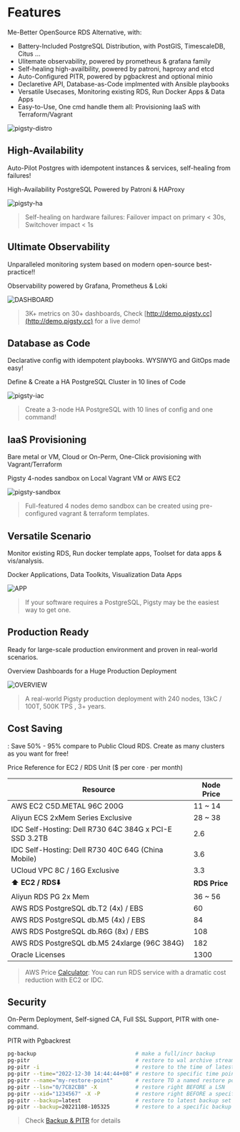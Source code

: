 # Features

Me-Better OpenSource RDS Alternative, with:
- Battery-Included PostgreSQL Distribution, with PostGIS, TimescaleDB, Citus ...
- Ulitemate observability, powered by prometheus & grafana family
- Self-healing high-availbility, powered by patroni, haproxy and etcd
- Auto-Configured PITR, powered by pgbackrest and optional minio
- Declaretive API, Database-as-Code implmented with Ansible playbooks
- Versatile Usecases, Monitoring existing RDS, Run Docker Apps & Data Apps
- Easy-to-Use, One cmd handle them all: Provisioning IaaS with Terraform/Vagrant


![pigsty-distro](https://user-images.githubusercontent.com/8587410/206971964-0035bbca-889e-44fc-9b0d-640d34573a95.gif)


## High-Availability

Auto-Pilot Postgres with idempotent instances & services, self-healing from failures!
  
  High-Availability PostgreSQL Powered by Patroni & HAProxy
  
  ![pigsty-ha](https://user-images.githubusercontent.com/8587410/206971583-74293d7b-d29a-4ca2-8728-75d50421c371.gif)

  > Self-healing on hardware failures: Failover impact on primary < 30s, Switchover impact < 1s
  

## Ultimate Observability


  Unparalleled monitoring system based on modern open-source best-practice!!
  
  Observability powered by Grafana, Prometheus & Loki

  ![DASHBOARD](https://user-images.githubusercontent.com/8587410/198838834-1bd30b7e-47c9-4e35-90cb-5a75a2e6f6c6.jpg)

  > 3K+ metrics on 30+ dashboards, Check [http://demo.pigsty.cc](http://demo.pigsty.cc) for a live demo!

  

## Database as Code

  Declarative config with idempotent playbooks. WYSIWYG and GitOps made easy!
  
  Define & Create a HA PostgreSQL Cluster in 10 lines of Code

  ![pigsty-iac](https://user-images.githubusercontent.com/8587410/206972039-e13746ab-72ae-4cab-8de7-7b2ef543f3e5.gif)

  > Create a 3-node HA PostgreSQL with 10 lines of config and one command!


## IaaS Provisioning

  Bare metal or VM, Cloud or On-Perm, One-Click provisioning with Vagrant/Terraform

  Pigsty 4-nodes sandbox on Local Vagrant VM or AWS EC2

  ![pigsty-sandbox](https://user-images.githubusercontent.com/8587410/206972073-f204fb7a-b91c-4f50-9d5e-3104ea2e7d70.gif)

  > Full-featured 4 nodes demo sandbox can be created using pre-configured vagrant & terraform templates.

  

## Versatile Scenario

  Monitor existing RDS, Run docker template apps, Toolset for data apps & vis/analysis.

  Docker Applications, Data Toolkits, Visualization Data Apps

  ![APP](https://user-images.githubusercontent.com/8587410/198838829-f0ea4af2-d33f-4978-a31a-ed81897aa8d1.gif)

  > If your software requires a PostgreSQL, Pigsty may be the easiest way to get one.
  


## Production Ready

  Ready for large-scale production environment and proven in real-world scenarios.

  Overview Dashboards for a Huge Production Deployment

  ![OVERVIEW](https://user-images.githubusercontent.com/8587410/198838841-b0796703-03c3-483b-bf52-dbef9ea10913.gif)

  > A real-world Pigsty production deployment with 240 nodes, 13kC / 100T, 500K TPS , 3+ years.

    

## Cost Saving

: Save 50% - 95% compare to Public Cloud RDS. Create as many clusters as you want for free!

  Price Reference for EC2 / RDS Unit  ($ per  core · per month)

  | Resource       | **Node Price** |
  |----------------| ---------------|
  | AWS EC2 C5D.METAL 96C 200G                             | 11 ~ 14        |
  | Aliyun ECS 2xMem Series Exclusive                      | 28 ~ 38        |
  | IDC Self-Hosting: Dell R730 64C 384G x PCI-E SSD 3.2TB | 2.6            |
  | IDC Self-Hosting: Dell R730 40C 64G (China Mobile)     | 3.6            |
  | UCloud VPC 8C / 16G Exclusive                          | 3.3            |
  | **⬆️ EC2  /  RDS⬇️**                                   |  **RDS Price** |
  | Aliyun RDS PG 2x Mem                                   | 36 ~ 56        |
  | AWS RDS PostgreSQL db.T2 (4x) / EBS                    | 60             |
  | AWS RDS PostgreSQL db.M5 (4x) / EBS                    | 84             |
  | AWS RDS PostgreSQL db.R6G (8x) / EBS                   | 108            |
  | AWS RDS PostgreSQL db.M5 24xlarge (96C 384G)           | 182            |
  | Oracle Licenses                                        | 1300           |

  > AWS Price [Calculator](https://calculator.amazonaws.cn/#/): You can run RDS service with a dramatic cost reduction with EC2 or IDC.

  

## Security

On-Perm Deployment, Self-signed CA, Full SSL Support, PITR with one-command.

PITR with Pgbackrest

  ```bash
  pg-backup                               # make a full/incr backup
  pg-pitr                                 # restore to wal archive stream end (e.g. used in case of entire DC failure)
  pg-pitr -i                              # restore to the time of latest backup complete (not often used)
  pg-pitr --time="2022-12-30 14:44:44+08" # restore to specific time point (in case of drop db, drop table)
  pg-pitr --name="my-restore-point"       # restore TO a named restore point create by pg_create_restore_point
  pg-pitr --lsn="0/7C82CB8" -X            # restore right BEFORE a LSN
  pg-pitr --xid="1234567" -X -P           # restore right BEFORE a specific transaction id, then promote
  pg-pitr --backup=latest                 # restore to latest backup set
  pg-pitr --backup=20221108-105325        # restore to a specific backup set, which can be checked with pgbackrest info
  ```

  > Check [Backup & PITR](https://github.com/Vonng/pigsty/wiki/Backup-and-PITR) for details

